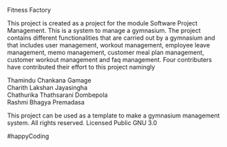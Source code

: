 Fitness Factory

This project is created as a project for the module Software Project Management. This is a system to manage a gymnasium. The project contains different functionalities that are carried out by a gymnasium and that includes user management, workout management, employee leave management, memo management, customer meal plan management, customer workout management and faq management. Four contributers have contributed their effort to this project namingly

Thamindu Chankana Gamage<br/>
Charith Lakshan Jayasingha<br/>
Chathurika Thathsarani Dombepola<br/>
Rashmi Bhagya Premadasa<br/>

This project can be used as a template to make a gymnasium management system.
All rights reserved.
Licensed Public GNU 3.0

#happyCoding

